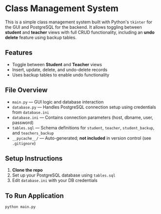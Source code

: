 # Class Management System

This is a simple class management system built with Python's `tkinter` for the GUI and PostgreSQL for the backend. It allows toggling between **student** and **teacher** views with full CRUD functionality, including an **undo delete** feature using backup tables.

## Features

- Toggle between **Student** and **Teacher** views
- Insert, update, delete, and undo-delete records
- Uses backup tables to enable undo functionality

## File Overview

- `main.py` — GUI logic and database interaction
- `database.py` — Handles PostgreSQL connection setup using credentials from `database.ini`
- `database.ini` — Contains connection parameters (host, dbname, user, password)
- `tables.sql` — Schema definitions for `student`, `teacher`, `student_backup`, and `teachers_backup`
- `__pycache__/` — Auto-generated; **not included** in version control (see `.gitignore`)

## Setup Instructions

1. **Clone the repo**
2. Set up your PostgreSQL database using `tables.sql`
3. Edit `database.ini` with your DB credentials

## To Run Application
   ```bash
   python main.py
